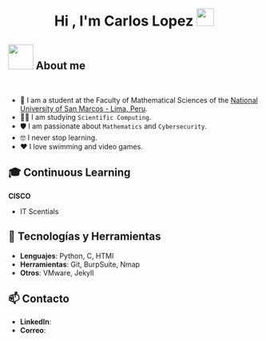 <h1 align="center">Hi , I'm Carlos Lopez <img src="https://media.giphy.com/media/hvRJCLFzcasrR4ia7z/giphy.gif" width="35"></h1>

## <picture><img src = "https://github.com/7oSkaaa/7oSkaaa/blob/main/Images/about_me.gif?raw=true" width = 50px></picture> About me

<br>

- :school: I am a student at the Faculty of Mathematical Sciences of the [National University of San Marcos - Lima, Peru](https://www.unmsm.edu.pe/).
- :student: I am studying `Scientific Computing`.
- 🛡️ I am passionate about `Mathematics` and `Cybersecurity`.
- :nerd_face: I never stop learning.
- ❤️ I love swimming and video games.

## 🎓 Continuous Learning

**CISCO**
  - IT Scentials

## 🔧 Tecnologías y Herramientas
- **Lenguajes**: Python, C, HTMl
- **Herramientas**: Git, BurpSuite, Nmap
- **Otros**: VMware, Jekyll

## 📫 Contacto
- **LinkedIn**:
- **Correo**:
